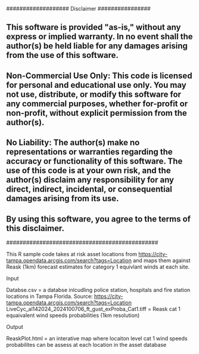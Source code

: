 ################### Disclaimer ################

## This software is provided "as-is," without any express or implied warranty. In no event shall the author(s) be held liable for any damages arising from the use of this software.

## **Non-Commercial Use Only**: This code is licensed for personal and educational use only. You may not use, distribute, or modify this software for any commercial purposes, whether for-profit or non-profit, without explicit permission from the author(s).

## **No Liability**: The author(s) make no representations or warranties regarding the accuracy or functionality of this software. The use of this code is at your own risk, and the author(s) disclaim any responsibility for any direct, indirect, incidental, or consequential damages arising from its use.

## By using this software, you agree to the terms of this disclaimer.

##############################################

This R sample code takes at risk asset locations from https://city-tampa.opendata.arcgis.com/search?tags=Location and maps them against Reask (1km) forecast estimates for category 1 equivlant winds at each site.

Input

Databse.csv = a databse inlcudling police station, hospitals and fire station locations in Tampa Florida. Source: https://city-tampa.opendata.arcgis.com/search?tags=Location
LiveCyc_al142024_2024100706_ft_gust_exProba_Cat1.tiff = Reask cat 1 equaivalent wind speeds probabilities (1km resolution)

Output 

ReaskPlot.html = an interative map where locaiton level cat 1 wind speeds probabilites can be assess at each location in the asset database

